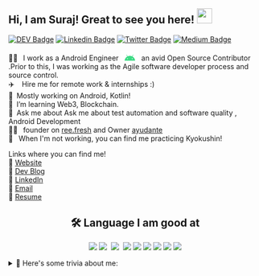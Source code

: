 ## Hi, I am Suraj! Great to see you here! <img src="https://raw.githubusercontent.com/aemmadi/aemmadi/master/wave.gif" width="30px" height="30px">

[![DEV Badge](https://img.shields.io/badge/-DEV.to-000?style=flat-square&logo=dev.to&logoColor=white&link=https://dev.to/samycici/)](https://dev.to/surajsahani)
[![Linkedin Badge](https://img.shields.io/badge/-LinkedIn-blue?style=flat-square&logo=Linkedin&logoColor=white&link=https://www.linkedin.com/in/samantacici/)](https://www.linkedin.com/in/surajsahani/)
[![Twitter Badge](https://img.shields.io/badge/-Twitter-1ca0f1?style=flat-square&labelColor=1ca0f1&logo=twitter&logoColor=white&link=https://twitter.com/samantacicilia)](https://twitter.com/martial_coder)
[![Medium Badge](https://img.shields.io/badge/-@martialcoder-03a57a?style=flat-square&labelColor=000000&logo=Medium&link=https://medium.com/@martialcoder)](https://medium.com/@martialcoder)
<!--
**surajsahani/surajsahani** is a ✨ _special_ ✨ repository because its `README.md` (this file) appears on your GitHub profile.

Here are some ideas to get you started:
-->
👨‍🎓 &ensp;I work as a Android Engineer <img src="https://github.com/1ud0v1c/1ud0v1c/blob/master/android.png" height=20 /> an avid Open Source Contributor .Prior to this, I was working as the  Agile software developer process and source control.<br> ✈️ &ensp;  Hire me for remote work & internships :) <br>🔭&ensp;Mostly working on Android, Kotlin!<br>🌱&ensp;I’m  learning Web3, Blockchain.<br>💬&ensp;Ask me about Ask me about test automation and software quality , Android Development<br> 👨‍💼&ensp; founder on <a href="https://reefresh.space/" target="_blank">ree.fresh</a> and Owner <a href="https://github.com/ayudanteIndia" target="_blank">ayudante</a>
 <br> 🥋&ensp;  When I'm not working, you can find me practicing Kyokushin!<br>


Links where you can find me!<br>
📌   <a href="https://surajsahani.github.io/">Website</a><br>
📌   <a href="https://dev.to/surajsahani">Dev Blog</a><br>
📌   <a href="https://www.linkedin.com/in/surajsahani/">LinkedIn</a><br>
📌   <a href="surajkumarsahani1997@gmail.com">Email</a><br>
📌   <a href="https://documentcloud.adobe.com/link/review?uri=urn:aaid:scds:US:252959aa-8230-4a96-9858-eea6c6066646">Resume</a>
<!-- <a href="https://github.com/skydoves"><img alt="Profile" src="https://skydoves.github.io/badges/skydoves.svg"/></a> 
<a href="https://devlibrary.withgoogle.com/authors/skydoves"><img alt="Google Developers" src="https://skydoves.github.io/badges/google-developers-jaewoong.svg"/></a> 
<a href="https://medium.com/@skydoves"><img alt="Medium" src="https://skydoves.github.io/badges/Story-Medium.svg"/></a>
<a href="https://github.com/sponsors/skydoves"><img alt="Sponsors" src="https://skydoves.github.io/badges/badge_sponsors.svg"/></a>
</br></br> -->

 <h2 align="center"><b>🛠 Language I am good at </b></h2>

<p align="center">
  <img src="https://img.shields.io/badge/java-%23ED8B00.svg?style=for-the-badge&logo=java&logoColor=white">
  <img  src="https://img.shields.io/badge/Kotlin-8382E3?style=for-the-badge&logo=kotlin&logoColor=white">&nbsp;
  <img  src="https://img.shields.io/badge/Go-29BEB0?style=for-the-badge&logo=go&logoColor=white">&nbsp;
  <img src="https://img.shields.io/badge/dart-%230175C2.svg?style=for-the-badge&logo=dart&logoColor=white">
  <img src="https://img.shields.io/badge/Git-F05032?style=for-the-badge&logo=git&logoColor=white">
  <img src="https://img.shields.io/badge/Ubuntu-E95420?&style=for-the-badge&logo=ubuntu&logoColor=white">
  <img src="https://img.shields.io/badge/javascript-%23323330.svg?style=for-the-badge&logo=javascript&logoColor=%23F7DF1E">
  <img src="https://img.shields.io/badge/sqlite-%2307405e.svg?style=for-the-badge&logo=sqlite&logoColor=white">
  <img src="https://img.shields.io/badge/typescript-%23007ACC.svg?style=for-the-badge&logo=typescript&logoColor=white">
</p>

<details>
  <summary markdown="span">👀 Here's some trivia about me: </summary>
     Here's some trivia about me:

     * I am impacient and I do not ask for permission. I turn ideas into actionable items and I will make sure you are involved.
     * I enjoy receiving public praise, but private praise fuels me.
     * I can think about things from an engineer's mindset.
     * I am strong with program planning and documentation. I **love** taking notes during meetings. ✍️
     * I have a strong sense of ownership when it comes to work. Related to that, I do not like inefficiency and will look for any way to improve that.
     * I value stability and predictablity - I hate feeling uncomfortable. Sometimes I can react negatively to change but I do my best to embrace it and keep a positive mindset. I recognize that growing means feeling uncomfortable.
     * English is not my native language which can affect how I verbally express myself. I experience a lot of non-linear thinking in a mixture of Assamese and English, which reflects in my choice of words or sentence structure. In other words, I think as I speak.
     * I'm a sports enthusiast. , I have always been a creator. Altought I am extremely fulfilled, I'd still like to experiment with a different career in the future.
     * Prior to Android, I was an QA Engineer testing  very first android application codebase. That experience shaped me into the person and professional I am today. 
     * All those years working as a assurance engineer gave me a _pixel-perfect_ awareness. It's both a blessing and a curse.
     * As engineer, I am responsible for the product as a whole. You will see me involved in many, many different fronts: from process to hands-on coding.
     * I prototype low-fidelity first. You will not see me delivering bug free application until they are required in the development process. I prefer to gather ideas and work on them in words before delivering any "application".

</details>
